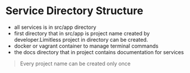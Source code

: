 # Service Directory Structure
* all services is in src/app directory
* first directory that in src/app is project name created by developer.Limitless project in directory can be created.
* docker or vagrant container to manage terminal commands
* the docs directory that in project contains documentation for services

> Every project name can be created only once




